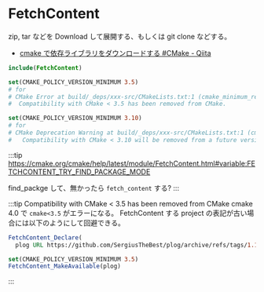 # FetchContent

zip, tar などを Download して展開する、もしくは git clone などする。

- [cmake で依存ライブラリをダウンロードする #CMake - Qiita](https://qiita.com/ousttrue/items/4fa7a786a6c51e9f11f0)

```cmake
include(FetchContent)

set(CMAKE_POLICY_VERSION_MINIMUM 3.5)
# for
# CMake Error at build/_deps/xxx-src/CMakeLists.txt:1 (cmake_minimum_required):
#  Compatibility with CMake < 3.5 has been removed from CMake.

set(CMAKE_POLICY_VERSION_MINIMUM 3.10)
# for
# CMake Deprecation Warning at build/_deps/xxx-src/CMakeLists.txt:1 (cmake_minimum_required):
#   Compatibility with CMake < 3.10 will be removed from a future version of CMake.
```

:::tip
https://cmake.org/cmake/help/latest/module/FetchContent.html#variable:FETCHCONTENT_TRY_FIND_PACKAGE_MODE

find_packge して、無かったら `fetch_content` する?
:::

:::tip Compatibility with CMake < 3.5 has been removed from CMake
cmake 4.0 で `cmake<3.5` がエラーになる。
FetchContent する project の表記が古い場合には以下のようにして回避できる。

```cmake
FetchContent_Declare(
  plog URL https://github.com/SergiusTheBest/plog/archive/refs/tags/1.1.10.zip)

set(CMAKE_POLICY_VERSION_MINIMUM 3.5)
FetchContent_MakeAvailable(plog)
```

:::
